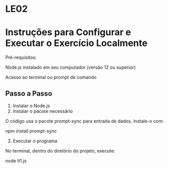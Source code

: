 # LE02

# Instruções para Configurar e Executar o Exercício Localmente
Pré-requisitos:

Node.js instalado em seu computador (versão 12 ou superior)

Acesso ao terminal ou prompt de comando

## Passo a Passo
1. Instalar o Node.js
2. Instalar o pacote necessário

O código usa o pacote prompt-sync para entrada de dados. Instale-o com:

npm install prompt-sync

3. Executar o programa

No terminal, dentro do diretório do projeto, execute:


node lt1.js
